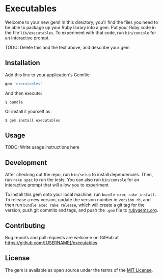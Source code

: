 # Executables

Welcome to your new gem! In this directory, you'll find the files you need to be able to package up your Ruby library into a gem. Put your Ruby code in the file `lib/executables`. To experiment with that code, run `bin/console` for an interactive prompt.

TODO: Delete this and the text above, and describe your gem

## Installation

Add this line to your application's Gemfile:

```ruby
gem 'executables'
```

And then execute:

    $ bundle

Or install it yourself as:

    $ gem install executables

## Usage

TODO: Write usage instructions here

## Development

After checking out the repo, run `bin/setup` to install dependencies. Then, run `rake spec` to run the tests. You can also run `bin/console` for an interactive prompt that will allow you to experiment.

To install this gem onto your local machine, run `bundle exec rake install`. To release a new version, update the version number in `version.rb`, and then run `bundle exec rake release`, which will create a git tag for the version, push git commits and tags, and push the `.gem` file to [rubygems.org](https://rubygems.org).

## Contributing

Bug reports and pull requests are welcome on GitHub at https://github.com/[USERNAME]/executables.

## License

The gem is available as open source under the terms of the [MIT License](https://opensource.org/licenses/MIT).
